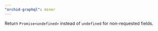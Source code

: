 ```yaml
---
"orchid-graphql": minor
---
```


Return `Promise<undefined>` instead of `undefined` for non-requested fields.
